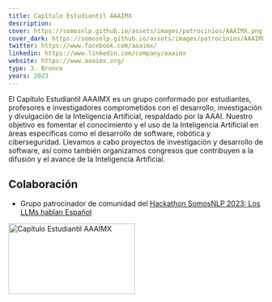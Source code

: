 ```yaml
---
title: Capítulo Estudiantil AAAIMX
description:
cover: https://somosnlp.github.io/assets/images/patrocinios/AAAIMX.png
cover_dark: https://somosnlp.github.io/assets/images/patrocinios/AAAIMX_dark.png
twitter: https://www.facebook.com/aaaimx/
linkedin: https://www.linkedin.com/company/aaaimx
website: https://www.aaaimx.org/
type: 3. Bronce
years: 2023
---
```


El Capítulo Estudiantil AAAIMX es un grupo conformado por estudiantes, profesores e investigadores comprometidos con el desarrollo, investigación y divulgación de la Inteligencia Artificial, respaldado por la AAAI. Nuestro objetivo es fomentar el conocimiento y el uso de la Inteligencia Artificial en áreas específicas como el desarrollo de software, robótica y ciberseguridad. Llevamos a cabo proyectos de investigación y desarrollo de software, así como también organizamos congresos que contribuyen a la difusión y el avance de la Inteligencia Artificial.

## Colaboración

- Grupo patrocinador de comunidad del [Hackathon SomosNLP 2023: Los LLMs hablan Español](https://somosnlp.org/blog/hackathon-2023)

<div class="flex justify-center">
    <img alt="Capítulo Estudiantil AAAIMX" width="250" height="140" 
    src="https://somosnlp.github.io/assets/images/patrocinios/AAAIMX.png" />
</div>
